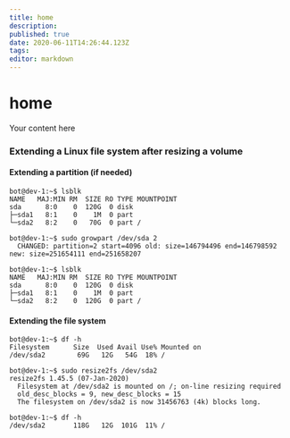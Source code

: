 ```yaml
---
title: home
description: 
published: true
date: 2020-06-11T14:26:44.123Z
tags: 
editor: markdown
---
```


# home
Your content here


### Extending a Linux file system after resizing a volume

#### Extending a partition (if needed)

```
bot@dev-1:~$ lsblk
NAME   MAJ:MIN RM  SIZE RO TYPE MOUNTPOINT
sda      8:0    0  120G  0 disk
├─sda1   8:1    0    1M  0 part
└─sda2   8:2    0   70G  0 part /

bot@dev-1:~$ sudo growpart /dev/sda 2
  CHANGED: partition=2 start=4096 old: size=146794496 end=146798592 new: size=251654111 end=251658207

bot@dev-1:~$ lsblk
NAME   MAJ:MIN RM  SIZE RO TYPE MOUNTPOINT
sda      8:0    0  120G  0 disk
├─sda1   8:1    0    1M  0 part
└─sda2   8:2    0  120G  0 part /
```

#### Extending the file system

```
bot@dev-1:~$ df -h
Filesystem      Size  Used Avail Use% Mounted on
/dev/sda2        69G   12G   54G  18% /

bot@dev-1:~$ sudo resize2fs /dev/sda2
resize2fs 1.45.5 (07-Jan-2020)
  Filesystem at /dev/sda2 is mounted on /; on-line resizing required
  old_desc_blocks = 9, new_desc_blocks = 15
  The filesystem on /dev/sda2 is now 31456763 (4k) blocks long.

bot@dev-1:~$ df -h
/dev/sda2       118G   12G  101G  11% /
```